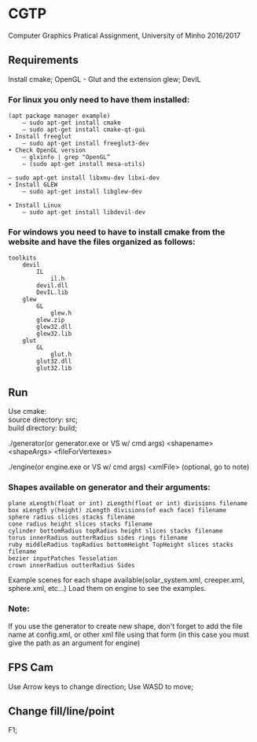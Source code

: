 # CGTP
Computer Graphics Pratical Assignment, University of Minho 2016/2017

## Requirements
Install cmake;
OpenGL - Glut and the extension glew;
DevIL

### For linux you only need to have them installed:
	(apt package manager example)  
		– sudo apt-get install cmake  
		– sudo apt-get install cmake-qt-gui  
	• Install freeglut  
		– sudo apt-get install freeglut3-dev  
	• Check OpenGL version  
		– glxinfo | grep "OpenGL“  
		– (sudo apt-get install mesa-utils)  
	  
	– sudo apt-get install libxmu-dev libxi-dev  
	• Install GLEW  
		– sudo apt-get install libglew-dev  
	  
	• Install Linux  
		– sudo apt-get install libdevil-dev  

### For windows you need to have to install cmake from the website and have the files organized as follows:
	toolkits
		devil
			IL
				il.h
			devil.dll
			DevIL.lib
		glew
			GL
				glew.h
			glew.zip
			glew32.dll
			glew32.lib
		glut
			GL
				glut.h
			glut32.dll
			glut32.lib


## Run
Use cmake:  
source directory: src;  
build directory: build;  

./generator(or generator.exe or VS w/ cmd args) \<shapename\> \<shapeArgs\> \<fileForVertexes\>  

./engine(or engine.exe or VS w/ cmd args) \<xmlFile\> (optional, go to note)

### Shapes available on generator and their arguments:  

	plane xLength(float or int) zLength(float or int) divisions filename
    box xLength y(height) zLength divisions(of each face) filename
    sphere radius slices stacks filename
    cone radius height slices stacks filename
    cylinder bottomRadius topRadius height slices stacks filename
    torus innerRadius outterRadius sides rings filename
    ruby middleRadius topRadius bottomHeight TopHeight slices stacks filename
    bezier inputPatches Tesselation
    crown innerRadius outterRadius Sides


Example scenes for each shape available(solar_system.xml, creeper.xml, sphere.xml, etc...)
Load them on engine to see the examples.

### Note:  
If you use the generator to create new shape,
don't forget to add the file name at config.xml,
    or other xml file using that form (in this case you must
    give the path as an argument for engine)

## FPS Cam 
Use Arrow keys to change direction;
Use WASD to move;

## Change fill/line/point
F1;
